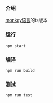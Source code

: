 ### 介绍
[monkey语言](https://github.com/bouk/monkey)的ts版本

### 运行
```
npm start
```

### 编译
```
npm run build
```

### 测试

```
npm run test
```